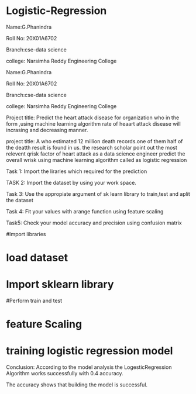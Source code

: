 # Logistic-Regression
Name:G.Phanindra

Roll No: 20X01A6702

Branch:cse-data science

college: Narsimha Reddy Engineering College

Name:G.Phanindra

Roll No: 20X01A6702

Branch:cse-data science

college: Narsimha Reddy Engineering College


Project title: Predict the heart attack disease for organization who in the form ,using machine learning algorithm rate of heaart attack disease will incrasing and decreasing manner.

project title: A who estimated 12 million death records.one of them half of the deatth result is found in us. the research scholar point out the most relevent qrisk factor of heart attack as a data science engineer predict the overall wrisk using machine learning algorithm called as logistic regression

Task 1: Import the liraries which required for the prediction

TASK 2: Import the dataset by using your work space.

Task 3: Use the appropiate argument of sk learn library to train,test and aplit the dataset

Task 4: Fit your values with arange function using feature scaling

Task5: Check your model accuracy and precision using confusion matrix

#Import libraries
# load dataset
# Import sklearn library
#Perform train and test 

# feature Scaling
# training logistic regression model
Conclusion: According to the model analysis the LogesticRegression Algorithm works successfully with 0.4 accuracy.

The accuracy shows that building the model is successful.
